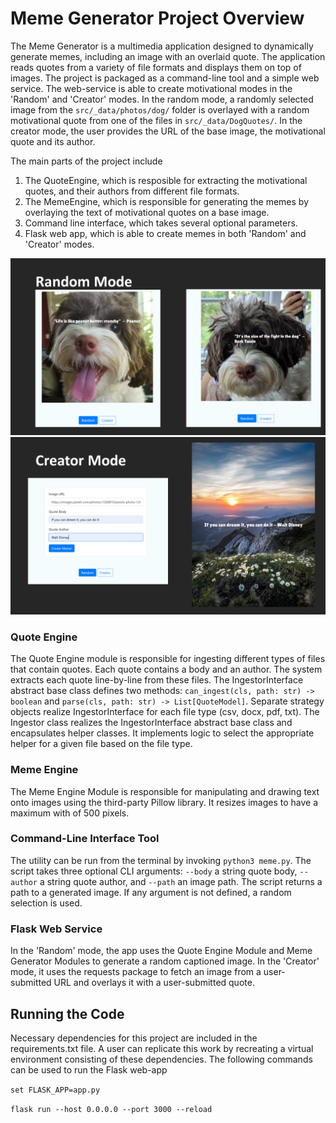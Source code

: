 # Meme Generator Project Overview

The Meme Generator is a multimedia application designed to dynamically generate memes, including an image with an overlaid quote. 
The application reads quotes from a variety of file formats and displays them on top of images. The project is packaged as a command-line tool and a simple 
web service. The web-service is able to create motivational modes in the 'Random' and 'Creator' modes.
In the random mode, a randomly selected image from the `src/_data/photos/dog/` folder is overlayed with a random motivational quote from one of the files in `src/_data/DogQuotes/`.
In the creator mode, the user provides the URL of the base image, the motivational quote and its author.

The main parts of the project include
1) The QuoteEngine, which is resposible for extracting the motivational quotes, and their authors from different file formats.
2) The MemeEngine, which is responsible for generating the memes by overlaying the text of motivational quotes on a base image.
3) Command line interface, which takes several optional parameters.
4) Flask web app, which is able to create memes in both 'Random' and 'Creator' modes.

<img src="./src/Images/Slide1.png" alt="Random">
<img src="./src/Images/Slide2.PNG" alt="Creator">

### Quote Engine

The Quote Engine module is responsible for ingesting different types of files that contain quotes. 
Each quote contains a body and an author. The system extracts each quote line-by-line from these files.
The IngestorInterface abstract base class defines two methods: `can_ingest(cls, path: str) -> boolean` and `parse(cls, path: str) -> List[QuoteModel]`. 
Separate strategy objects realize IngestorInterface for each file type (csv, docx, pdf, txt). 
The Ingestor class realizes the IngestorInterface abstract base class and encapsulates helper classes. 
It implements logic to select the appropriate helper for a given file based on the file type.

### Meme Engine

The Meme Engine Module is responsible for manipulating and drawing text onto images using the third-party Pillow library.
It resizes images to have a maximum with of 500 pixels. 


### Command-Line Interface Tool
The utility can be run from the terminal by invoking `python3 meme.py`. 
The script takes three optional CLI arguments: `--body` a string quote body, `--author` a string quote author, and `--path` an image path. 
The script returns a path to a generated image. If any argument is not defined, a random selection is used.

### Flask Web Service
In the 'Random' mode, the app uses the Quote Engine Module and Meme Generator Modules to generate a random captioned image. 
In the 'Creator' mode, it uses the requests package to fetch an image from a user-submitted URL and overlays it with a user-submitted quote.

## Running the Code

Necessary dependencies for this project are included in the requirements.txt file. A user can replicate this work by recreating a virtual environment consisting of these dependencies.
The following commands can be used to run the Flask web-app

`set FLASK_APP=app.py`

`flask run --host 0.0.0.0 --port 3000 --reload` 

